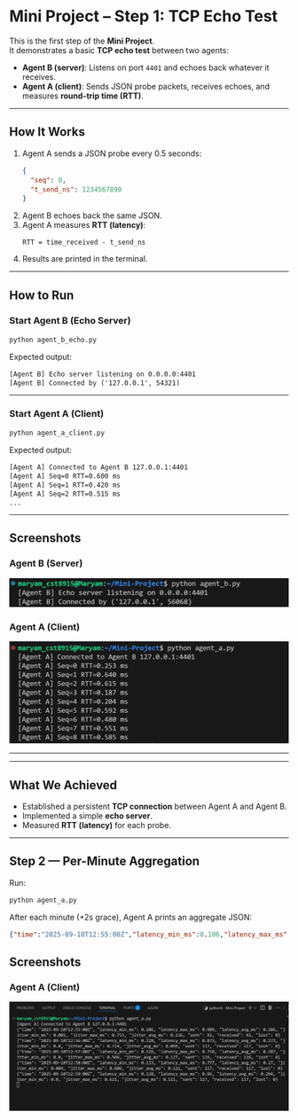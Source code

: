 # Mini Project – Step 1: TCP Echo Test

This is the first step of the **Mini Project**.  
It demonstrates a basic **TCP echo test** between two agents:

- **Agent B (server)**: Listens on port `4401` and echoes back whatever it receives.
- **Agent A (client)**: Sends JSON probe packets, receives echoes, and measures **round-trip time (RTT)**.

---

##  How It Works
1. Agent A sends a JSON probe every 0.5 seconds:
   ```json
   {
     "seq": 0,
     "t_send_ns": 1234567890
   }
   ```
2. Agent B echoes back the same JSON.
3. Agent A measures **RTT (latency)**:
   ```
   RTT = time_received - t_send_ns
   ```
4. Results are printed in the terminal.

---

##  How to Run

### Start Agent B (Echo Server)
```bash
python agent_b_echo.py
```

Expected output:
```
[Agent B] Echo server listening on 0.0.0.0:4401
[Agent B] Connected by ('127.0.0.1', 54321)
```

---

### Start Agent A (Client)
```bash
python agent_a_client.py
```

Expected output:
```
[Agent A] Connected to Agent B 127.0.0.1:4401
[Agent A] Seq=0 RTT=0.600 ms
[Agent A] Seq=1 RTT=0.420 ms
[Agent A] Seq=2 RTT=0.515 ms
...
```

---

##  Screenshots

### Agent B (Server)
![Agent B running](screenshots/agent-b.png)

### Agent A (Client)
![Agent A running](screenshots/agent-a.png)

---

---

##  What We Achieved
- Established a persistent **TCP connection** between Agent A and Agent B.
- Implemented a simple **echo server**.
- Measured **RTT (latency)** for each probe.

---

## Step 2 — Per-Minute Aggregation
Run:
```bash
python agent_a.py
```

After each minute (+2s grace), Agent A prints an aggregate JSON:

```json
{"time":"2025-09-10T12:55:00Z","latency_min_ms":0.106,"latency_max_ms":0.909,"latency_avg_ms":0.286,"jitter_min_ms":0.001,"jitter_max_ms":0.755,"jitter_avg_ms":0.136,"sent":92,"received":92,"lost":0}
```

##  Screenshots
### Agent A (Client)
![Agent A running](screenshots/agent-a-step2.png)

